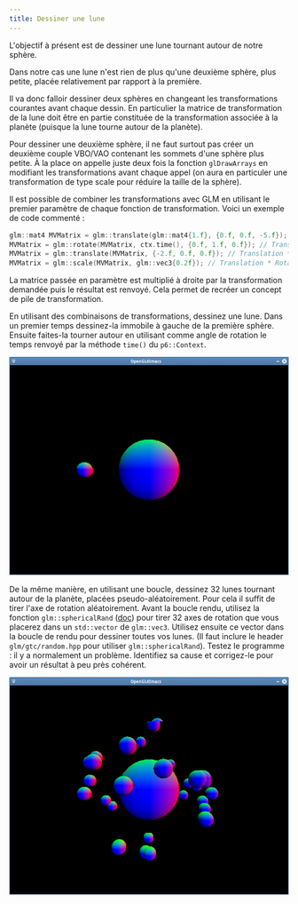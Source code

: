```yaml
---
title: Dessiner une lune
---
```


L'objectif à présent est de dessiner une lune tournant autour de notre sphère.

Dans notre cas une lune n'est rien de plus qu'une deuxième sphère, plus petite, placée relativement par rapport à la première.

Il va donc falloir dessiner deux sphères en changeant les transformations courantes avant chaque dessin. En particulier la matrice de transformation de la lune doit être en partie constituée de la transformation associée à la planète (puisque la lune tourne autour de la planète).

Pour dessiner une deuxième sphère, il ne faut surtout pas créer un deuxième couple VBO/VAO contenant les sommets d'une sphère plus petite. À la place on appelle juste deux fois la fonction `glDrawArrays` en modifiant les transformations avant chaque appel (on aura en particuler une transformation de type scale pour réduire la taille de la sphère).

Il est possible de combiner les transformations avec GLM en utilisant le premier paramètre de chaque fonction de transformation. Voici un exemple de code commenté :

```cpp
glm::mat4 MVMatrix = glm::translate(glm::mat4{1.f}, {0.f, 0.f, -5.f}); // Translation
MVMatrix = glm::rotate(MVMatrix, ctx.time(), {0.f, 1.f, 0.f}); // Translation * Rotation
MVMatrix = glm::translate(MVMatrix, {-2.f, 0.f, 0.f}); // Translation * Rotation * Translation
MVMatrix = glm::scale(MVMatrix, glm::vec3{0.2f}); // Translation * Rotation * Translation * Scale
```

La matrice passée en paramètre est multiplié à droite par la transformation demandée puis le résultat est renvoyé. Cela permet de recréer un concept de pile de transformation.

En utilisant des combinaisons de transformations, dessinez une lune. Dans un premier temps dessinez-la immobile à gauche de la première sphère. Ensuite faites-la tourner autour en utilisant comme angle de rotation le temps renvoyé par la méthode `time()` du `p6::Context`.

![](img/lune.png)

De la même manière, en utilisant une boucle, dessinez 32 lunes tournant autour de la planète, placées pseudo-aléatoirement. Pour cela il suffit de tirer l'axe de rotation aléatoirement. Avant la boucle rendu, utilisez la fonction `glm::sphericalRand` ([doc](http://glm.g-truc.net/0.9.4/api/a00154.html)) pour tirer 32 axes de rotation que vous placerez dans un `std::vector` de `glm::vec3`. Utilisez ensuite ce vector dans la boucle de rendu pour dessiner toutes vos lunes. (Il faut inclure le header `glm/gtc/random.hpp` pour utiliser `glm::sphericalRand`). Testez le programme : il y a normalement un problème. Identifiez sa cause et corrigez-le pour avoir un résultat à peu près cohérent.

![](img/lunes.png)